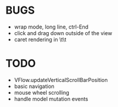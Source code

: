 # BUGS

- wrap mode, long line, ctrl-End
- click and drag down outside of the view
- caret rendering in \t\t



# TODO

- VFlow.updateVerticalScrollBarPosition
- basic navigation
- mouse wheel scrolling
- handle model mutation events
